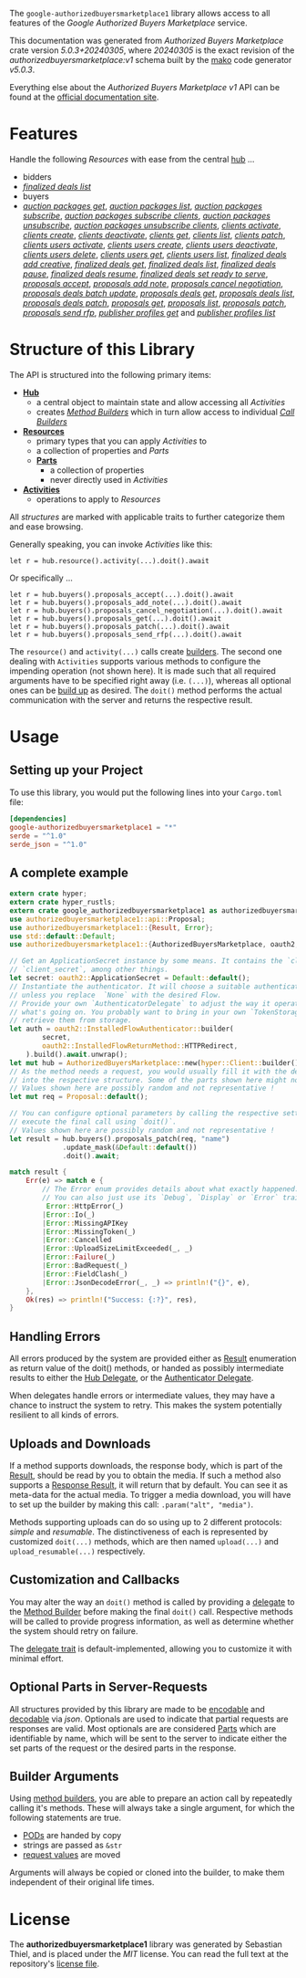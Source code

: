 <!---
DO NOT EDIT !
This file was generated automatically from 'src/generator/templates/api/README.md.mako'
DO NOT EDIT !
-->
The `google-authorizedbuyersmarketplace1` library allows access to all features of the *Google Authorized Buyers Marketplace* service.

This documentation was generated from *Authorized Buyers Marketplace* crate version *5.0.3+20240305*, where *20240305* is the exact revision of the *authorizedbuyersmarketplace:v1* schema built by the [mako](http://www.makotemplates.org/) code generator *v5.0.3*.

Everything else about the *Authorized Buyers Marketplace* *v1* API can be found at the
[official documentation site](https://developers.google.com/authorized-buyers/apis/marketplace/reference/rest/).
# Features

Handle the following *Resources* with ease from the central [hub](https://docs.rs/google-authorizedbuyersmarketplace1/5.0.3+20240305/google_authorizedbuyersmarketplace1/AuthorizedBuyersMarketplace) ... 

* bidders
 * [*finalized deals list*](https://docs.rs/google-authorizedbuyersmarketplace1/5.0.3+20240305/google_authorizedbuyersmarketplace1/api::BidderFinalizedDealListCall)
* buyers
 * [*auction packages get*](https://docs.rs/google-authorizedbuyersmarketplace1/5.0.3+20240305/google_authorizedbuyersmarketplace1/api::BuyerAuctionPackageGetCall), [*auction packages list*](https://docs.rs/google-authorizedbuyersmarketplace1/5.0.3+20240305/google_authorizedbuyersmarketplace1/api::BuyerAuctionPackageListCall), [*auction packages subscribe*](https://docs.rs/google-authorizedbuyersmarketplace1/5.0.3+20240305/google_authorizedbuyersmarketplace1/api::BuyerAuctionPackageSubscribeCall), [*auction packages subscribe clients*](https://docs.rs/google-authorizedbuyersmarketplace1/5.0.3+20240305/google_authorizedbuyersmarketplace1/api::BuyerAuctionPackageSubscribeClientCall), [*auction packages unsubscribe*](https://docs.rs/google-authorizedbuyersmarketplace1/5.0.3+20240305/google_authorizedbuyersmarketplace1/api::BuyerAuctionPackageUnsubscribeCall), [*auction packages unsubscribe clients*](https://docs.rs/google-authorizedbuyersmarketplace1/5.0.3+20240305/google_authorizedbuyersmarketplace1/api::BuyerAuctionPackageUnsubscribeClientCall), [*clients activate*](https://docs.rs/google-authorizedbuyersmarketplace1/5.0.3+20240305/google_authorizedbuyersmarketplace1/api::BuyerClientActivateCall), [*clients create*](https://docs.rs/google-authorizedbuyersmarketplace1/5.0.3+20240305/google_authorizedbuyersmarketplace1/api::BuyerClientCreateCall), [*clients deactivate*](https://docs.rs/google-authorizedbuyersmarketplace1/5.0.3+20240305/google_authorizedbuyersmarketplace1/api::BuyerClientDeactivateCall), [*clients get*](https://docs.rs/google-authorizedbuyersmarketplace1/5.0.3+20240305/google_authorizedbuyersmarketplace1/api::BuyerClientGetCall), [*clients list*](https://docs.rs/google-authorizedbuyersmarketplace1/5.0.3+20240305/google_authorizedbuyersmarketplace1/api::BuyerClientListCall), [*clients patch*](https://docs.rs/google-authorizedbuyersmarketplace1/5.0.3+20240305/google_authorizedbuyersmarketplace1/api::BuyerClientPatchCall), [*clients users activate*](https://docs.rs/google-authorizedbuyersmarketplace1/5.0.3+20240305/google_authorizedbuyersmarketplace1/api::BuyerClientUserActivateCall), [*clients users create*](https://docs.rs/google-authorizedbuyersmarketplace1/5.0.3+20240305/google_authorizedbuyersmarketplace1/api::BuyerClientUserCreateCall), [*clients users deactivate*](https://docs.rs/google-authorizedbuyersmarketplace1/5.0.3+20240305/google_authorizedbuyersmarketplace1/api::BuyerClientUserDeactivateCall), [*clients users delete*](https://docs.rs/google-authorizedbuyersmarketplace1/5.0.3+20240305/google_authorizedbuyersmarketplace1/api::BuyerClientUserDeleteCall), [*clients users get*](https://docs.rs/google-authorizedbuyersmarketplace1/5.0.3+20240305/google_authorizedbuyersmarketplace1/api::BuyerClientUserGetCall), [*clients users list*](https://docs.rs/google-authorizedbuyersmarketplace1/5.0.3+20240305/google_authorizedbuyersmarketplace1/api::BuyerClientUserListCall), [*finalized deals add creative*](https://docs.rs/google-authorizedbuyersmarketplace1/5.0.3+20240305/google_authorizedbuyersmarketplace1/api::BuyerFinalizedDealAddCreativeCall), [*finalized deals get*](https://docs.rs/google-authorizedbuyersmarketplace1/5.0.3+20240305/google_authorizedbuyersmarketplace1/api::BuyerFinalizedDealGetCall), [*finalized deals list*](https://docs.rs/google-authorizedbuyersmarketplace1/5.0.3+20240305/google_authorizedbuyersmarketplace1/api::BuyerFinalizedDealListCall), [*finalized deals pause*](https://docs.rs/google-authorizedbuyersmarketplace1/5.0.3+20240305/google_authorizedbuyersmarketplace1/api::BuyerFinalizedDealPauseCall), [*finalized deals resume*](https://docs.rs/google-authorizedbuyersmarketplace1/5.0.3+20240305/google_authorizedbuyersmarketplace1/api::BuyerFinalizedDealResumeCall), [*finalized deals set ready to serve*](https://docs.rs/google-authorizedbuyersmarketplace1/5.0.3+20240305/google_authorizedbuyersmarketplace1/api::BuyerFinalizedDealSetReadyToServeCall), [*proposals accept*](https://docs.rs/google-authorizedbuyersmarketplace1/5.0.3+20240305/google_authorizedbuyersmarketplace1/api::BuyerProposalAcceptCall), [*proposals add note*](https://docs.rs/google-authorizedbuyersmarketplace1/5.0.3+20240305/google_authorizedbuyersmarketplace1/api::BuyerProposalAddNoteCall), [*proposals cancel negotiation*](https://docs.rs/google-authorizedbuyersmarketplace1/5.0.3+20240305/google_authorizedbuyersmarketplace1/api::BuyerProposalCancelNegotiationCall), [*proposals deals batch update*](https://docs.rs/google-authorizedbuyersmarketplace1/5.0.3+20240305/google_authorizedbuyersmarketplace1/api::BuyerProposalDealBatchUpdateCall), [*proposals deals get*](https://docs.rs/google-authorizedbuyersmarketplace1/5.0.3+20240305/google_authorizedbuyersmarketplace1/api::BuyerProposalDealGetCall), [*proposals deals list*](https://docs.rs/google-authorizedbuyersmarketplace1/5.0.3+20240305/google_authorizedbuyersmarketplace1/api::BuyerProposalDealListCall), [*proposals deals patch*](https://docs.rs/google-authorizedbuyersmarketplace1/5.0.3+20240305/google_authorizedbuyersmarketplace1/api::BuyerProposalDealPatchCall), [*proposals get*](https://docs.rs/google-authorizedbuyersmarketplace1/5.0.3+20240305/google_authorizedbuyersmarketplace1/api::BuyerProposalGetCall), [*proposals list*](https://docs.rs/google-authorizedbuyersmarketplace1/5.0.3+20240305/google_authorizedbuyersmarketplace1/api::BuyerProposalListCall), [*proposals patch*](https://docs.rs/google-authorizedbuyersmarketplace1/5.0.3+20240305/google_authorizedbuyersmarketplace1/api::BuyerProposalPatchCall), [*proposals send rfp*](https://docs.rs/google-authorizedbuyersmarketplace1/5.0.3+20240305/google_authorizedbuyersmarketplace1/api::BuyerProposalSendRfpCall), [*publisher profiles get*](https://docs.rs/google-authorizedbuyersmarketplace1/5.0.3+20240305/google_authorizedbuyersmarketplace1/api::BuyerPublisherProfileGetCall) and [*publisher profiles list*](https://docs.rs/google-authorizedbuyersmarketplace1/5.0.3+20240305/google_authorizedbuyersmarketplace1/api::BuyerPublisherProfileListCall)




# Structure of this Library

The API is structured into the following primary items:

* **[Hub](https://docs.rs/google-authorizedbuyersmarketplace1/5.0.3+20240305/google_authorizedbuyersmarketplace1/AuthorizedBuyersMarketplace)**
    * a central object to maintain state and allow accessing all *Activities*
    * creates [*Method Builders*](https://docs.rs/google-authorizedbuyersmarketplace1/5.0.3+20240305/google_authorizedbuyersmarketplace1/client::MethodsBuilder) which in turn
      allow access to individual [*Call Builders*](https://docs.rs/google-authorizedbuyersmarketplace1/5.0.3+20240305/google_authorizedbuyersmarketplace1/client::CallBuilder)
* **[Resources](https://docs.rs/google-authorizedbuyersmarketplace1/5.0.3+20240305/google_authorizedbuyersmarketplace1/client::Resource)**
    * primary types that you can apply *Activities* to
    * a collection of properties and *Parts*
    * **[Parts](https://docs.rs/google-authorizedbuyersmarketplace1/5.0.3+20240305/google_authorizedbuyersmarketplace1/client::Part)**
        * a collection of properties
        * never directly used in *Activities*
* **[Activities](https://docs.rs/google-authorizedbuyersmarketplace1/5.0.3+20240305/google_authorizedbuyersmarketplace1/client::CallBuilder)**
    * operations to apply to *Resources*

All *structures* are marked with applicable traits to further categorize them and ease browsing.

Generally speaking, you can invoke *Activities* like this:

```Rust,ignore
let r = hub.resource().activity(...).doit().await
```

Or specifically ...

```ignore
let r = hub.buyers().proposals_accept(...).doit().await
let r = hub.buyers().proposals_add_note(...).doit().await
let r = hub.buyers().proposals_cancel_negotiation(...).doit().await
let r = hub.buyers().proposals_get(...).doit().await
let r = hub.buyers().proposals_patch(...).doit().await
let r = hub.buyers().proposals_send_rfp(...).doit().await
```

The `resource()` and `activity(...)` calls create [builders][builder-pattern]. The second one dealing with `Activities` 
supports various methods to configure the impending operation (not shown here). It is made such that all required arguments have to be 
specified right away (i.e. `(...)`), whereas all optional ones can be [build up][builder-pattern] as desired.
The `doit()` method performs the actual communication with the server and returns the respective result.

# Usage

## Setting up your Project

To use this library, you would put the following lines into your `Cargo.toml` file:

```toml
[dependencies]
google-authorizedbuyersmarketplace1 = "*"
serde = "^1.0"
serde_json = "^1.0"
```

## A complete example

```Rust
extern crate hyper;
extern crate hyper_rustls;
extern crate google_authorizedbuyersmarketplace1 as authorizedbuyersmarketplace1;
use authorizedbuyersmarketplace1::api::Proposal;
use authorizedbuyersmarketplace1::{Result, Error};
use std::default::Default;
use authorizedbuyersmarketplace1::{AuthorizedBuyersMarketplace, oauth2, hyper, hyper_rustls, chrono, FieldMask};

// Get an ApplicationSecret instance by some means. It contains the `client_id` and 
// `client_secret`, among other things.
let secret: oauth2::ApplicationSecret = Default::default();
// Instantiate the authenticator. It will choose a suitable authentication flow for you, 
// unless you replace  `None` with the desired Flow.
// Provide your own `AuthenticatorDelegate` to adjust the way it operates and get feedback about 
// what's going on. You probably want to bring in your own `TokenStorage` to persist tokens and
// retrieve them from storage.
let auth = oauth2::InstalledFlowAuthenticator::builder(
        secret,
        oauth2::InstalledFlowReturnMethod::HTTPRedirect,
    ).build().await.unwrap();
let mut hub = AuthorizedBuyersMarketplace::new(hyper::Client::builder().build(hyper_rustls::HttpsConnectorBuilder::new().with_native_roots().https_or_http().enable_http1().build()), auth);
// As the method needs a request, you would usually fill it with the desired information
// into the respective structure. Some of the parts shown here might not be applicable !
// Values shown here are possibly random and not representative !
let mut req = Proposal::default();

// You can configure optional parameters by calling the respective setters at will, and
// execute the final call using `doit()`.
// Values shown here are possibly random and not representative !
let result = hub.buyers().proposals_patch(req, "name")
             .update_mask(&Default::default())
             .doit().await;

match result {
    Err(e) => match e {
        // The Error enum provides details about what exactly happened.
        // You can also just use its `Debug`, `Display` or `Error` traits
         Error::HttpError(_)
        |Error::Io(_)
        |Error::MissingAPIKey
        |Error::MissingToken(_)
        |Error::Cancelled
        |Error::UploadSizeLimitExceeded(_, _)
        |Error::Failure(_)
        |Error::BadRequest(_)
        |Error::FieldClash(_)
        |Error::JsonDecodeError(_, _) => println!("{}", e),
    },
    Ok(res) => println!("Success: {:?}", res),
}

```
## Handling Errors

All errors produced by the system are provided either as [Result](https://docs.rs/google-authorizedbuyersmarketplace1/5.0.3+20240305/google_authorizedbuyersmarketplace1/client::Result) enumeration as return value of
the doit() methods, or handed as possibly intermediate results to either the 
[Hub Delegate](https://docs.rs/google-authorizedbuyersmarketplace1/5.0.3+20240305/google_authorizedbuyersmarketplace1/client::Delegate), or the [Authenticator Delegate](https://docs.rs/yup-oauth2/*/yup_oauth2/trait.AuthenticatorDelegate.html).

When delegates handle errors or intermediate values, they may have a chance to instruct the system to retry. This 
makes the system potentially resilient to all kinds of errors.

## Uploads and Downloads
If a method supports downloads, the response body, which is part of the [Result](https://docs.rs/google-authorizedbuyersmarketplace1/5.0.3+20240305/google_authorizedbuyersmarketplace1/client::Result), should be
read by you to obtain the media.
If such a method also supports a [Response Result](https://docs.rs/google-authorizedbuyersmarketplace1/5.0.3+20240305/google_authorizedbuyersmarketplace1/client::ResponseResult), it will return that by default.
You can see it as meta-data for the actual media. To trigger a media download, you will have to set up the builder by making
this call: `.param("alt", "media")`.

Methods supporting uploads can do so using up to 2 different protocols: 
*simple* and *resumable*. The distinctiveness of each is represented by customized 
`doit(...)` methods, which are then named `upload(...)` and `upload_resumable(...)` respectively.

## Customization and Callbacks

You may alter the way an `doit()` method is called by providing a [delegate](https://docs.rs/google-authorizedbuyersmarketplace1/5.0.3+20240305/google_authorizedbuyersmarketplace1/client::Delegate) to the 
[Method Builder](https://docs.rs/google-authorizedbuyersmarketplace1/5.0.3+20240305/google_authorizedbuyersmarketplace1/client::CallBuilder) before making the final `doit()` call. 
Respective methods will be called to provide progress information, as well as determine whether the system should 
retry on failure.

The [delegate trait](https://docs.rs/google-authorizedbuyersmarketplace1/5.0.3+20240305/google_authorizedbuyersmarketplace1/client::Delegate) is default-implemented, allowing you to customize it with minimal effort.

## Optional Parts in Server-Requests

All structures provided by this library are made to be [encodable](https://docs.rs/google-authorizedbuyersmarketplace1/5.0.3+20240305/google_authorizedbuyersmarketplace1/client::RequestValue) and 
[decodable](https://docs.rs/google-authorizedbuyersmarketplace1/5.0.3+20240305/google_authorizedbuyersmarketplace1/client::ResponseResult) via *json*. Optionals are used to indicate that partial requests are responses 
are valid.
Most optionals are are considered [Parts](https://docs.rs/google-authorizedbuyersmarketplace1/5.0.3+20240305/google_authorizedbuyersmarketplace1/client::Part) which are identifiable by name, which will be sent to 
the server to indicate either the set parts of the request or the desired parts in the response.

## Builder Arguments

Using [method builders](https://docs.rs/google-authorizedbuyersmarketplace1/5.0.3+20240305/google_authorizedbuyersmarketplace1/client::CallBuilder), you are able to prepare an action call by repeatedly calling it's methods.
These will always take a single argument, for which the following statements are true.

* [PODs][wiki-pod] are handed by copy
* strings are passed as `&str`
* [request values](https://docs.rs/google-authorizedbuyersmarketplace1/5.0.3+20240305/google_authorizedbuyersmarketplace1/client::RequestValue) are moved

Arguments will always be copied or cloned into the builder, to make them independent of their original life times.

[wiki-pod]: http://en.wikipedia.org/wiki/Plain_old_data_structure
[builder-pattern]: http://en.wikipedia.org/wiki/Builder_pattern
[google-go-api]: https://github.com/google/google-api-go-client

# License
The **authorizedbuyersmarketplace1** library was generated by Sebastian Thiel, and is placed 
under the *MIT* license.
You can read the full text at the repository's [license file][repo-license].

[repo-license]: https://github.com/Byron/google-apis-rsblob/main/LICENSE.md

